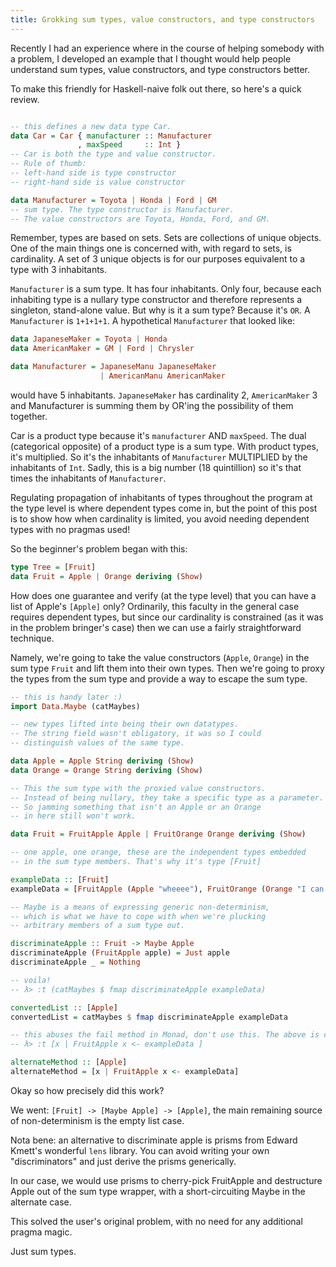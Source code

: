 ```yaml
---
title: Grokking sum types, value constructors, and type constructors
---
```


Recently I had an experience where in the course of helping somebody with a problem, I developed an example that I thought would help people understand sum types, value constructors, and type constructors better.

To make this friendly for Haskell-naive folk out there, so here's a quick review.

``` haskell

-- this defines a new data type Car.
data Car = Car { manufacturer :: Manufacturer
               , maxSpeed     :: Int }
-- Car is both the type and value constructor.
-- Rule of thumb: 
-- left-hand side is type constructor
-- right-hand side is value constructor

data Manufacturer = Toyota | Honda | Ford | GM
-- sum type. The type constructor is Manufacturer.
-- The value constructors are Toyota, Honda, Ford, and GM.
```

Remember, types are based on sets. Sets are collections of unique objects. One of the main things one is concerned with, with regard to sets, is cardinality. A set of 3 unique objects is for our purposes equivalent to a type with 3 inhabitants.

`Manufacturer` is a sum type. It has four inhabitants. Only four, because each inhabiting type is a nullary type constructor and therefore represents a singleton, stand-alone value. But why is it a sum type? Because it's `OR`. A `Manufacturer` is `1+1+1+1`. A hypothetical `Manufacturer` that looked like:

``` haskell
data JapaneseMaker = Toyota | Honda
data AmericanMaker = GM | Ford | Chrysler

data Manufacturer = JapaneseManu JapaneseMaker
                    | AmericanManu AmericanMaker
```

would have 5 inhabitants. `JapaneseMaker` has cardinality 2, `AmericanMaker` 3 and Manufacturer is summing them by OR'ing the possibility of them together.

Car is a product type because it's `manufacturer` AND `maxSpeed`. The dual (categorical opposite) of a product type is a sum type. With product types, it's multiplied. So it's the inhabitants of `Manufacturer` MULTIPLIED by the inhabitants of `Int`. Sadly, this is a big number (18 quintillion) so it's that times the inhabitants of `Manufacturer`.

Regulating propagation of inhabitants of types throughout the program at the type level is where dependent types come in, but the point of this post is to show how when cardinality is limited, you avoid needing dependent types with no pragmas used!

So the beginner's problem began with this:

``` haskell
type Tree = [Fruit]
data Fruit = Apple | Orange deriving (Show)
```

How does one guarantee and verify (at the type level) that you can have a list of Apple's `[Apple]` only? Ordinarily, this faculty in the general case requires dependent types, but since our cardinality is constrained (as it was in the problem bringer's case) then we can use a fairly straightforward technique.

Namely, we're going to take the value constructors (`Apple`, `Orange`) in the sum type `Fruit` and lift them into their own types. Then we're going to proxy the types from the sum type and provide a way to escape the sum type.

``` haskell
-- this is handy later :)
import Data.Maybe (catMaybes)

-- new types lifted into being their own datatypes.
-- The string field wasn't obligatory, it was so I could 
-- distinguish values of the same type.

data Apple = Apple String deriving (Show)
data Orange = Orange String deriving (Show)

-- This the sum type with the proxied value constructors.
-- Instead of being nullary, they take a specific type as a parameter.
-- So jamming something that isn't an Apple or an Orange
-- in here still won't work.

data Fruit = FruitApple Apple | FruitOrange Orange deriving (Show)

-- one apple, one orange, these are the independent types embedded
-- in the sum type members. That's why it's type [Fruit]

exampleData :: [Fruit]
exampleData = [FruitApple (Apple "wheeee"), FruitOrange (Orange "I can be ignored")]

-- Maybe is a means of expressing generic non-determinism,
-- which is what we have to cope with when we're plucking
-- arbitrary members of a sum type out.

discriminateApple :: Fruit -> Maybe Apple
discriminateApple (FruitApple apple) = Just apple
discriminateApple _ = Nothing

-- voila!
-- λ> :t (catMaybes $ fmap discriminateApple exampleData)

convertedList :: [Apple]
convertedList = catMaybes $ fmap discriminateApple exampleData

-- this abuses the fail method in Monad, don't use this. The above is cleaner.
-- λ> :t [x | FruitApple x <- exampleData ]

alternateMethod :: [Apple]
alternateMethod = [x | FruitApple x <- exampleData]
```

Okay so how precisely did this work?

We went: `[Fruit] -> [Maybe Apple] -> [Apple]`, the main remaining source of non-determinism is the empty list case.

Nota bene: an alternative to discriminate apple is prisms
from Edward Kmett's wonderful `lens` library. You can avoid
writing your own "discriminators" and just derive the prisms
generically.

In our case, we would use prisms to cherry-pick FruitApple and destructure Apple out of the sum type wrapper, with a short-circuiting Maybe in the alternate case.

This solved the user's original problem, with no need for any additional pragma magic.

Just sum types.
